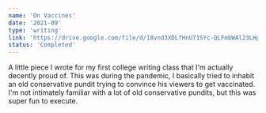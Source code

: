 ```yaml
---
name: 'On Vaccines'
date: '2021-09'
type: 'writing'
link: 'https://drive.google.com/file/d/18vnd3XDLfHnU71SYc-QLFmbWAl23LHp9/view?usp=sharing'
status: 'Completed'
---
```


A little piece I wrote for my first college writing class that I'm actually decently proud of. This was during the pandemic, I basically tried to inhabit an old conservative pundit trying to convince his viewers to get vaccinated. I'm not intimately familiar with a lot of old conservative pundits, but this was super fun to execute.